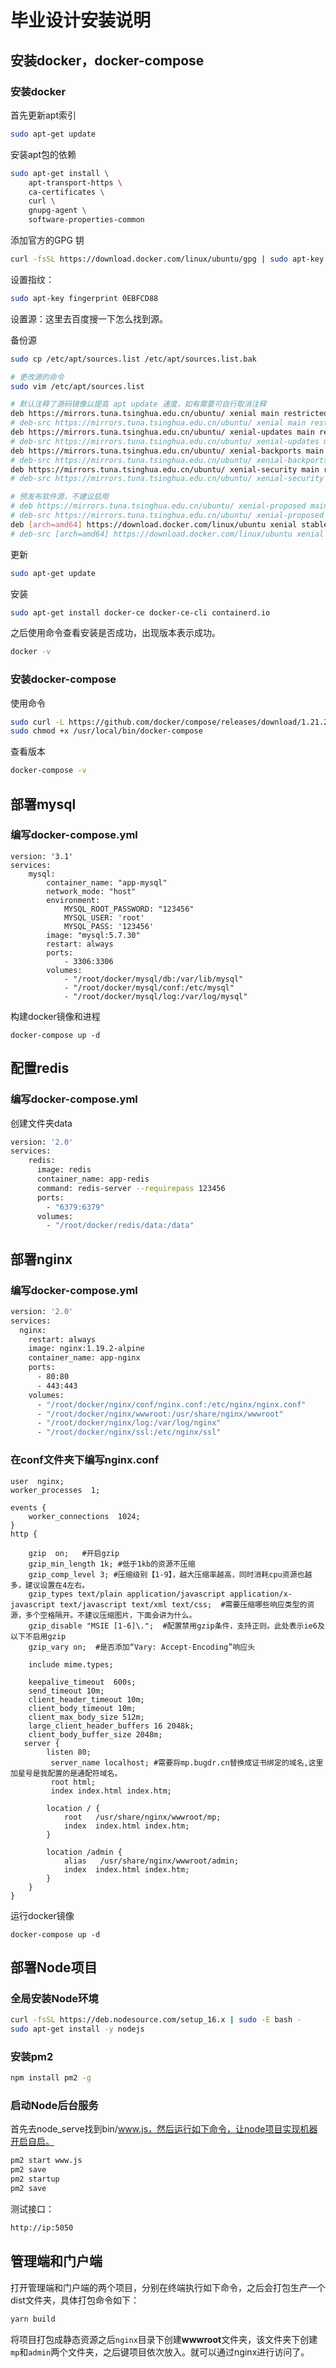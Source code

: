 # 毕业设计安装说明

## 安装docker，docker-compose

### 安装docker

首先更新apt索引

```sh
sudo apt-get update
```

安装apt包的依赖

```sh
sudo apt-get install \
    apt-transport-https \
    ca-certificates \
    curl \
    gnupg-agent \
    software-properties-common
```

添加官方的GPG 钥

```sh
curl -fsSL https://download.docker.com/linux/ubuntu/gpg | sudo apt-key add -
```

设置指纹：

```sh
sudo apt-key fingerprint 0EBFCD88
```

设置源：这里去百度搜一下怎么找到源。

备份源

```sh
sudo cp /etc/apt/sources.list /etc/apt/sources.list.bak
```

```sh
# 更改源的命令
sudo vim /etc/apt/sources.list 

# 默认注释了源码镜像以提高 apt update 速度，如有需要可自行取消注释
deb https://mirrors.tuna.tsinghua.edu.cn/ubuntu/ xenial main restricted universe multiverse
# deb-src https://mirrors.tuna.tsinghua.edu.cn/ubuntu/ xenial main restricted universe multiverse
deb https://mirrors.tuna.tsinghua.edu.cn/ubuntu/ xenial-updates main restricted universe multiverse
# deb-src https://mirrors.tuna.tsinghua.edu.cn/ubuntu/ xenial-updates main restricted universe multiverse
deb https://mirrors.tuna.tsinghua.edu.cn/ubuntu/ xenial-backports main restricted universe multiverse
# deb-src https://mirrors.tuna.tsinghua.edu.cn/ubuntu/ xenial-backports main restricted universe multiverse
deb https://mirrors.tuna.tsinghua.edu.cn/ubuntu/ xenial-security main restricted universe multiverse
# deb-src https://mirrors.tuna.tsinghua.edu.cn/ubuntu/ xenial-security main restricted universe multiverse

# 预发布软件源，不建议启用
# deb https://mirrors.tuna.tsinghua.edu.cn/ubuntu/ xenial-proposed main restricted universe multiverse
# deb-src https://mirrors.tuna.tsinghua.edu.cn/ubuntu/ xenial-proposed main restricted universe multiverse
deb [arch=amd64] https://download.docker.com/linux/ubuntu xenial stable
# deb-src [arch=amd64] https://download.docker.com/linux/ubuntu xenial stable
```

更新

```sh
sudo apt-get update
```

安装

```sh
sudo apt-get install docker-ce docker-ce-cli containerd.io
```

之后使用命令查看安装是否成功，出现版本表示成功。

```sh
docker -v
```

### 安装docker-compose

使用命令

```sh
sudo curl -L https://github.com/docker/compose/releases/download/1.21.2/docker-compose-$(uname -s)-$(uname -m) -o /usr/local/bin/docker-compose
sudo chmod +x /usr/local/bin/docker-compose
```

查看版本

```sh
docker-compose -v
```



## 部署mysql

### 编写docker-compose.yml

```docker
version: '3.1'
services:
    mysql:
        container_name: "app-mysql"
        network_mode: "host"
        environment:
            MYSQL_ROOT_PASSWORD: "123456"
            MYSQL_USER: 'root'
            MYSQL_PASS: '123456'
        image: "mysql:5.7.30"
        restart: always
        ports:
            - 3306:3306
        volumes:
            - "/root/docker/mysql/db:/var/lib/mysql"
            - "/root/docker/mysql/conf:/etc/mysql"
            - "/root/docker/mysql/log:/var/log/mysql"
```

构建docker镜像和进程

```shell
docker-compose up -d
```

## 配置redis

### 编写docker-compose.yml

创建文件夹data

```sh
version: '2.0'
services:
    redis:
      image: redis
      container_name: app-redis
      command: redis-server --requirepass 123456
      ports:
        - "6379:6379"
      volumes:
        - "/root/docker/redis/data:/data"
```



## 部署nginx

### 编写docker-compose.yml

```dockerfile
version: '2.0'
services:
  nginx:
    restart: always
    image: nginx:1.19.2-alpine
    container_name: app-nginx
    ports:
      - 80:80
      - 443:443
    volumes:
      - "/root/docker/nginx/conf/nginx.conf:/etc/nginx/nginx.conf"
      - "/root/docker/nginx/wwwroot:/usr/share/nginx/wwwroot"
      - "/root/docker/nginx/log:/var/log/nginx"
      - "/root/docker/nginx/ssl:/etc/nginx/ssl"
```

### 在conf文件夹下编写nginx.conf

```nginx
user  nginx;
worker_processes  1;

events {
    worker_connections  1024;
}
http {

    gzip  on;   #开启gzip
    gzip_min_length 1k; #低于1kb的资源不压缩
    gzip_comp_level 3; #压缩级别【1-9】，越大压缩率越高，同时消耗cpu资源也越多，建议设置在4左右。
    gzip_types text/plain application/javascript application/x-javascript text/javascript text/xml text/css;  #需要压缩哪些响应类型的资源，多个空格隔开。不建议压缩图片，下面会讲为什么。
    gzip_disable "MSIE [1-6]\.";  #配置禁用gzip条件，支持正则。此处表示ie6及以下不启用gzip
    gzip_vary on;  #是否添加“Vary: Accept-Encoding”响应头

    include mime.types;

    keepalive_timeout  600s;
    send_timeout 10m;
    client_header_timeout 10m;
    client_body_timeout 10m; 
    client_max_body_size 512m;
    large_client_header_buffers 16 2048k;
    client_body_buffer_size 2048m;
   server {
	    listen 80;
         server_name localhost; #需要将mp.bugdr.cn替换成证书绑定的域名,这里加星号是我配置的是通配符域名。
         root html;
         index index.html index.htm;

		location / {
			root   /usr/share/nginx/wwwroot/mp;
			index  index.html index.htm;
		}

        location /admin {
			alias   /usr/share/nginx/wwwroot/admin;
			index  index.html index.htm;
		}
	}
}
```

运行docker镜像

```shell
docker-compose up -d
```

## 部署Node项目

### 全局安装Node环境

```sh
curl -fsSL https://deb.nodesource.com/setup_16.x | sudo -E bash -
sudo apt-get install -y nodejs
```

### 安装pm2

```sh
npm install pm2 -g 
```

### 启动Node后台服务

首先去node_serve找到bin/www.js，然后运行如下命令，让node项目实现机器开启自启。

```sh
pm2 start www.js
pm2 save
pm2 startup
pm2 save
```

测试接口：

```sh
http://ip:5050
```

## 管理端和门户端

打开管理端和门户端的两个项目，分别在终端执行如下命令，之后会打包生产一个dist文件夹，具体打包命令如下：

```sh
yarn build
```

将项目打包成静态资源之后`nginx`目录下创建**wwwroot**文件夹，该文件夹下创建`mp`和`admin`两个文件夹，之后键项目依次放入。就可以通过nginx进行访问了。

